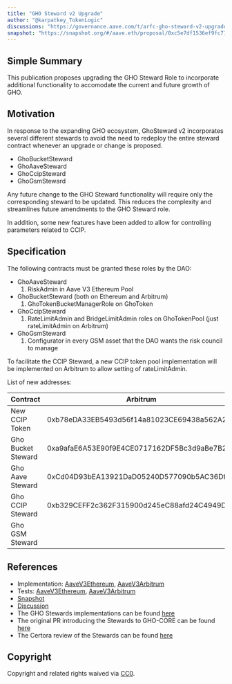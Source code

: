 ```yaml
---
title: "GHO Steward v2 Upgrade"
author: "@karpatkey_TokenLogic"
discussions: "https://governance.aave.com/t/arfc-gho-steward-v2-upgrade/19116"
snapshot: "https://snapshot.org/#/aave.eth/proposal/0xc5e7df1536ef9fc71a7d2e2f6fee6e4e20e37a50b4e0f1646616d066b8697da5"
---
```


## Simple Summary

This publication proposes upgrading the GHO Steward Role to incorporate additional functionality to accomodate the current and future growth of GHO.

## Motivation

In response to the expanding GHO ecosystem, GhoSteward v2 incorporates several different stewards to avoid the need to redeploy the entire steward contract whenever an upgrade or change is proposed.

- GhoBucketSteward
- GhoAaveSteward
- GhoCcipSteward
- GhoGsmSteward

Any future change to the GHO Steward functionality will require only the corresponding steward to be updated. This reduces the complexity and streamlines future amendments to the GHO Steward role.

In addition, some new features have been added to allow for controlling parameters related to CCIP.

## Specification

The following contracts must be granted these roles by the DAO:

- GhoAaveSteward
  1. RiskAdmin in Aave V3 Ethereum Pool
- GhoBucketSteward (both on Ethereum and Arbitrum)
  1. GhoTokenBucketManagerRole on GhoToken
- GhoCcipSteward
  1. RateLimitAdmin and BridgeLimitAdmin roles on GhoTokenPool (just rateLimitAdmin on Arbitrum)
- GhoGsmSteward
  1. Configurator in every GSM asset that the DAO wants the risk council to manage

To facilitate the CCIP Steward, a new CCIP token pool implementation will be implemented on Arbitrum to allow setting of rateLimitAdmin.

List of new addresses:

| Contract           | Arbitrum                                   | Ethereum                                   |
| ------------------ | ------------------------------------------ | ------------------------------------------ |
| New CCIP Token     | 0xb78eDA33EB5493d56f14a81023CE69438a562A2c |                                            |
| Gho Bucket Steward | 0xa9afaE6A53E90f9E4CE0717162DF5Bc3d9aBe7B2 | 0x46Aa1063e5265b43663E81329333B47c517A5409 |
| Gho Aave Steward   | 0xCd04D93bEA13921DaD05240D577090b5AC36DfCA | 0xFEb4e54591660F42288312AE8eB59e9f2B746b66 |
| Gho CCIP Steward   | 0xb329CEFF2c362F315900d245eC88afd24C4949D5 | 0x101Efb7b9Beb073B1219Cd5473a7C8A2f2EB84f4 |
| Gho GSM Steward    |                                            | 0xD1E856a947CdF56b4f000ee29d34F5808E0A6848 |

## References

- Implementation: [AaveV3Ethereum](https://github.com/bgd-labs/aave-proposals-v3/blob/main/src/20241007_Multi_GHOStewardV2Upgrade/AaveV3Ethereum_GHOStewardV2Upgrade_20241007.sol), [AaveV3Arbitrum](https://github.com/bgd-labs/aave-proposals-v3/blob/main/src/20241007_Multi_GHOStewardV2Upgrade/AaveV3Arbitrum_GHOStewardV2Upgrade_20241007.sol)
- Tests: [AaveV3Ethereum](https://github.com/bgd-labs/aave-proposals-v3/blob/main/src/20241007_Multi_GHOStewardV2Upgrade/AaveV3Ethereum_GHOStewardV2Upgrade_20241007.t.sol), [AaveV3Arbitrum](https://github.com/bgd-labs/aave-proposals-v3/blob/main/src/20241007_Multi_GHOStewardV2Upgrade/AaveV3Arbitrum_GHOStewardV2Upgrade_20241007.t.sol)
- [Snapshot](https://snapshot.org/#/aave.eth/proposal/0xc5e7df1536ef9fc71a7d2e2f6fee6e4e20e37a50b4e0f1646616d066b8697da5)
- [Discussion](https://governance.aave.com/t/arfc-gho-steward-v2-upgrade/19116)
- The GHO Stewards implementations can be found [here](https://github.com/aave/gho-core/tree/main/src/contracts/misc)
- The original PR introducing the Stewards to GHO-CORE can be found [here](https://github.com/aave/gho-core/pull/414/files)
- The Certora review of the Stewards can be found [here](https://github.com/aave/gho-core/pull/423)

## Copyright

Copyright and related rights waived via [CC0](https://creativecommons.org/publicdomain/zero/1.0/).

